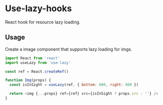 # Use-lazy-hooks
React hook for resource lazy loading.

## Usage

Create a image component that supports lazy loading for imgs.

```javascript
import React from 'react'
import useLazy from 'use-lazy'

const ref = React.createRef()

function Img(props) {
  const isInSight = useLazy(ref, { bottom: 600, right: 800 })

  return <img {...props} ref={ref} src={isInSight ? props.src : ''} />
}
```
